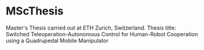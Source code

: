 # MScThesis
Master's Thesis carried out at ETH Zurich, Switzerland. Thesis title: Switched Teleoperation-Autonomous Control for Human-Robot Cooperation using a Quadrupedal Mobile Manipulator
